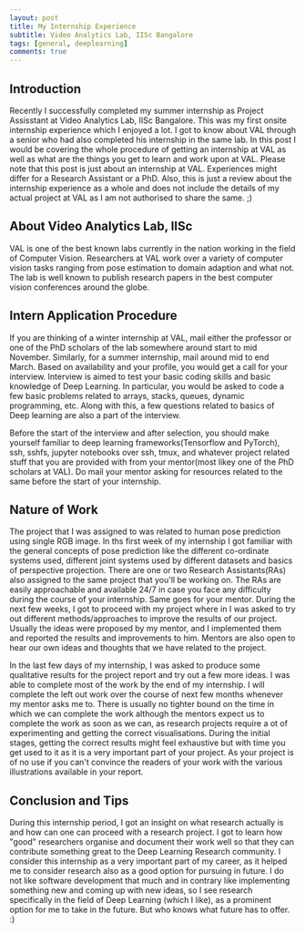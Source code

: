 ```yaml
---
layout: post
title: My Internship Experience
subtitle: Video Analytics Lab, IISc Bangalore
tags: [general, deeplearning]
comments: true
---
```


## Introduction

Recently I successfully completed my summer internship as Project Assisstant at Video Analytics Lab, IISc Bangalore. This was my first onsite internship experience which I enjoyed a lot. I got to know about VAL through a senior who had also completed his internship in the same lab. In this post I would be covering the whole procedure of getting an internship at VAL as well as what are the things you get to learn and work upon at VAL. Please note that this post is just about an internship at VAL. Experiences might differ for a Research Assistant or a PhD. Also, this is just a review about the internship experience as a whole and does not include the details of my actual project at VAL as I am not authorised to share the same. ;)

## About Video Analytics Lab, IISc

VAL is one of the best known labs currently in the nation working in the field of Computer Vision. Researchers at VAL work over a variety of computer vision tasks ranging from pose estimation to domain adaption and what not. The lab is well known to publish research papers in the best computer vision conferences around the globe. 

## Intern Application Procedure

If you are thinking of a winter internship at VAL, mail either the professor or one of the PhD scholars of the lab somewhere around start to mid November. Similarly, for a summer internship, mail around mid to end March. Based on availability and your profile, you would get a call for your interview. Interview is aimed to test your basic coding skills and basic knowledge of Deep Learning. In particular, you would be asked to code a few basic problems related to arrays, stacks, queues, dynamic programming, etc. Along with this, a few questions related to basics of Deep learning are also a part of the interview.

Before the start of the interview and after selection, you should make yourself familiar to deep learning frameworks(Tensorflow and PyTorch), ssh, sshfs, jupyter notebooks over ssh, tmux, and whatever project related stuff that you are provided with from your mentor(most likey one of the PhD scholars at VAL). Do mail your mentor asking for resources related to the same before the start of your internship. 

## Nature of Work

The project that I was assigned to was related to human pose prediction using single RGB image. In ths first week of my internship I got familiar with the general concepts of pose prediction like the different co-ordinate systems used, different joint systems used by different datasets and basics of perspective projection. There are one or two Research Assistants(RAs) also assigned to the same project that you'll be working on. The RAs are easily approachable and available 24/7 in case you face any difficulty during the course of your internship. Same goes for your mentor. During the next few weeks, I got to proceed with my project where in I was asked to try out different methods/approaches to improve the results of our project. Usually the ideas were proposed by my mentor, and I implemented them and reported the results and improvements to him. Mentors are also open to hear our own ideas and thoughts that we have related to the project. 

In the last few days of my internship, I was asked to produce some qualitative results for the project report and try out a few more ideas. I was able to complete most of the work by the end of my internship. I will complete the left out work over the course of next few months whenever my mentor asks me to.  There is usually no tighter bound on the time in which we can complete the work although the mentors expect us to complete the work as soon as we can, as research projects require a ot of experimenting and getting the correct visualisations. During the initial stages, getting the correct results might feel exhaustive but with time you get used to it as it is a very important part of your project. As your project is of no use if you can't convince the readers of your work with the various illustrations available in your report.

## Conclusion and Tips

During this internship period, I got an insight on what research actually is and how can one can proceed with a research project. I got to learn how "good" researchers organise and document their work well so that they can contribute something great to the Deep Learning Research community. I consider this internship as a very important part of my career, as it helped me to consider research also as a good option for pursuing in future. I do not like software development that much and in contrary like implementing something new and coming up with new ideas, so I see research specifically in the field of Deep Learning (which I like), as a prominent option for me to take  in the future. But who knows what future has to offer. :)
